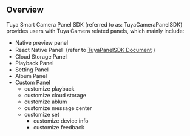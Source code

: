 ## Overview

Tuya Smart Camera Panel SDK (referred to as: TuyaCameraPanelSDK) provides users with Tuya Camera related panels, which mainly include:

- Native preview panel
- React Native Panel（refer to [TuyaPanelSDK Document](https://tuyainc.github.io/tuyasmart_panel_ios_sdk_doc/en/) )
- Cloud Storage Panel
- Playback Panel
- Setting Panel
- Album Panel
- Custom Panel
  - customize playback
  - customize cloud storage
  - customize ablum
  - customize message center
  - customize set
    - customize device info
    - customize feedback